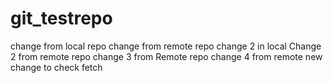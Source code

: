 # git_testrepo
change from local repo
change from remote repo
change 2 in local
Change 2 from remote repo
change 3 from Remote repo
change 4 from remote
new change to check fetch
